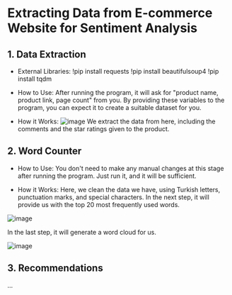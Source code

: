 # Extracting Data from E-commerce Website for Sentiment Analysis


## 1. Data Extraction

- External Libraries:
!pip install requests
!pip install beautifulsoup4
!pip install tqdm

- How to Use:
After running the program, it will ask for "product name, product link, page count" from you. By providing these variables to the program, you can expect it to create a suitable dataset for you.

- How it Works:
![image](https://github.com/yunusemrekayaoglu/hepsiburada_sentiment_analysis/assets/77890503/2c82fa60-4656-4484-bf22-7967264b7cf6)
We extract the data from here, including the comments and the star ratings given to the product.


## 2. Word Counter



- How to Use:
You don't need to make any manual changes at this stage after running the program. Just run it, and it will be sufficient.

- How it Works:
Here, we clean the data we have, using Turkish letters, punctuation marks, and special characters.
In the next step, it will provide us with the top 20 most frequently used words.

![image](https://github.com/yunusemrekayaoglu/hepsiburada_sentiment_analysis/assets/77890503/8c19e7e2-4ff6-4296-b629-954aad5cf4f9)

In the last step, it will generate a word cloud for us.


![image](https://github.com/yunusemrekayaoglu/hepsiburada_sentiment_analysis/assets/77890503/a9992395-ff61-47a7-9443-3221b218a5b9)

## 3. Recommendations

...
